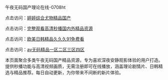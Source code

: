 午夜无码国产理论在线-0708ht

点击访问：<a href="https://heiliaoxqkkct.pages.dev">婷婷综合尤物精品国产</a>

点击访问：<a href="https://heiliaoxwd5i8.pages.dev">完整观看高清秒播国内外精品资源</a>

点击访问：<a href="https://heiliaowzu4ur.pages.dev">欧美日韩精品久久久91免费看</a>

点击访问：<a href="https://heiliaozj3tjd.pages.dev">av无码精品一区二区三区四区</a>

本页面聚合多类午夜无码国产精品资源，专为喜欢深夜安静观影体验的用户打造。提供秒播功能与高清视频画质，无需注册即可在线播放，涵盖理论剧情片、日韩精选与精品推荐。每日自动更新，为你带来不间断的新片体验。

<span style="display:none;">[Canonical link](https://github.com/doi20250708/doi10 ）</span>
